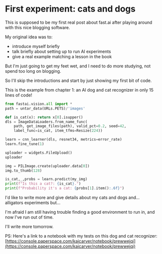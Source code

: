 # First experiment: cats and dogs

This is supposed to be my first real post about fast.ai after playing around with this nice blogging software.

My original idea was to:

- introduce myself briefly
- talk briefly about setting up to run AI experiments
- give a real example matching a lesson in the book

But I'm just going to get my feet wet, and I need to do more studying, not spend too long on blogging.

So I'll skip the introductions and start by just showing my first bit of code.

This is the example from chapter 1: an AI dog and cat recognizer in only 15 lines of code!

```python
from fastai.vision.all import *
path = untar_data(URLs.PETS)/'images'

def is_cat(x): return x[0].isupper()
dls = ImageDataLoaders.from_name_func(
    path, get_image_files(path), valid_pct=0.2, seed=42,
    label_func=is_cat, item_tfms=Resize(224))

learn = cnn_learner(dls, resnet34, metrics=error_rate)
learn.fine_tune(1)

uploader = widgets.FileUpload()
uploader

img = PILImage.create(uploader.data[0])
img.to_thumb(128)

is_cat,_,probs = learn.predict(my_img)
print(f"Is this a cat?: {is_cat}.")
print(f"Probability it's a cat: {probs[1].item():.6f}")
```

I'd like to write more and give details about my cats and dogs and... alligators experiments but...

I'm afraid I am still having trouble finding a good environment to run in, and now I've run out of time.

I'll write more tomorrow.

PS: Here's a link to a notebook with my tests on this dog and cat recognizer:
[https://console.paperspace.com/kaicarver/notebook/prewwejqi](https://console.paperspace.com/kaicarver/notebook/prewwejqi)
